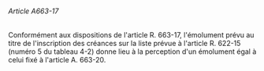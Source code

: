 ###### Article A663-17

Conformément aux dispositions de l'article R. 663-17, l'émolument prévu au titre de l'inscription des créances sur la liste prévue à l'article R. 622-15 (numéro 5 du tableau 4-2) donne lieu à la perception d'un émolument égal à celui fixé à l'article A. 663-20.

